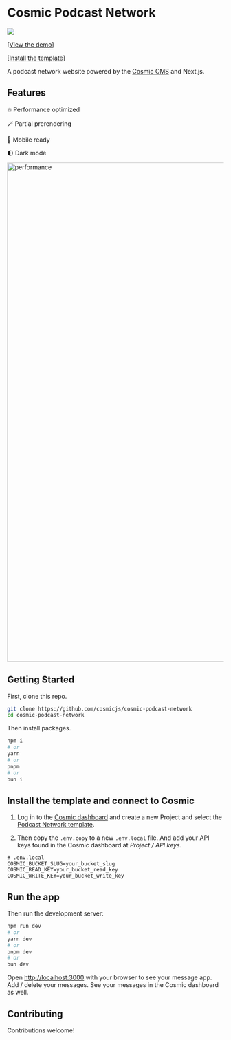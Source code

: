 # Cosmic Podcast Network

<a href="https://cosmic-podcast-network.vercel.app/">
  <img src="https://imgix.cosmicjs.com/daec0820-4dd1-11ef-b1ea-f56c65dfade9-podcast-network-screenshot-3.png?w=2000&auto=forat,compression" />
</a>

[[View the demo](https://cosmic-podcast-network.vercel.app)]

[[Install the template](https://www.cosmicjs.com/templates/podcast-network)]

A podcast network website powered by the [Cosmic CMS](https://www.cosmicjs.com/) and Next.js.

## Features

🔥 Performance optimized

🪄 Partial prerendering

📱 Mobile ready

🌓 Dark mode

<img width="1161" alt="performance" src="https://github.com/user-attachments/assets/ec815177-7443-4a44-b8b7-7453028d374a">

## Getting Started

First, clone this repo.

```bash
git clone https://github.com/cosmicjs/cosmic-podcast-network
cd cosmic-podcast-network
```

Then install packages.

```bash
npm i
# or
yarn
# or
pnpm
# or
bun i
```

## Install the template and connect to Cosmic

1. Log in to the [Cosmic dashboard](https://app.cosmicjs.com/) and create a new Project and select the [Podcast Network template](https://www.cosmicjs.com/templates/podcast-network).

2. Then copy the `.env.copy` to a new `.env.local` file. And add your API keys found in the Cosmic dashboard at _Project / API keys_.

```
# .env.local
COSMIC_BUCKET_SLUG=your_bucket_slug
COSMIC_READ_KEY=your_bucket_read_key
COSMIC_WRITE_KEY=your_bucket_write_key
```

## Run the app

Then run the development server:

```bash
npm run dev
# or
yarn dev
# or
pnpm dev
# or
bun dev
```

Open [http://localhost:3000](http://localhost:3000) with your browser to see your message app. Add / delete your messages. See your messages in the Cosmic dashboard as well.

## Contributing

Contributions welcome!
